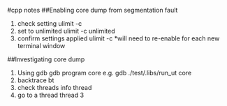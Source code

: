 #cpp notes
##Enabling core dump from segmentation fault
1. check setting
ulimit -c
2. set to unlimited
ulimit -c unlimited
3. confirm settings applied
ulimit -c
*will need to re-enable for each new terminal window

##Investigating core dump
1. Using gdb
gdb program core
e.g. gdb ./test/.libs/run_ut core
2. backtrace
bt
3. check threads
info thread
4. go to a thread
thread 3

